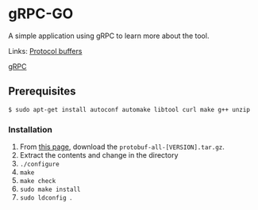 # gRPC-GO
A simple application using gRPC to learn more about the tool.

  Links:
  [Protocol buffers](https://developers.google.com/protocol-buffers)
  
  [gRPC](https://grpc.io)

## Prerequisites
```$ sudo apt-get install autoconf automake libtool curl make g++ unzip```

  ### Installation
  1. From [this page](https://github.com/protocolbuffers/protobuf/releases/tag/v3.6.1), download the ```protobuf-all-[VERSION].tar.gz```.
  2. Extract the contents and change in the directory
  3. ```./configure```
  4. ```make```
  5. ```make check```
  6. ```sudo make install```
  7. ```sudo ldconfig ```.

